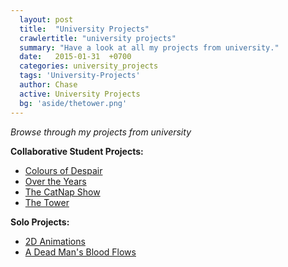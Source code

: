 ```yaml
---
  layout: post
  title:  "University Projects"
  crawlertitle: "university projects"
  summary: "Have a look at all my projects from university."
  date:   2015-01-31  +0700
  categories: university_projects
  tags: 'University-Projects'
  author: Chase
  active: University Projects
  bg: 'aside/thetower.png'
---
```

*Browse through my projects from university*

  **Collaborative Student Projects:**
  * [Colours of Despair](https://chasethehunter.github.io/uni_projects/colors-of-despair/)
  * [Over the Years](https://chasethehunter.github.io/uni_projects/over-the-years/)
  * [The CatNap Show](https://chasethehunter.github.io/uni_projects/cat-nap-show/)
  * [The Tower](https://chasethehunter.github.io/uni_projects/the-tower/)
  
  
  **Solo Projects:**
  * [2D Animations](https://chasethehunter.github.io/uni_projects/2D-Animations/)
  * [A Dead Man's Blood Flows](https://chasethehunter.github.io/uni_projects/freestyle-week/)

